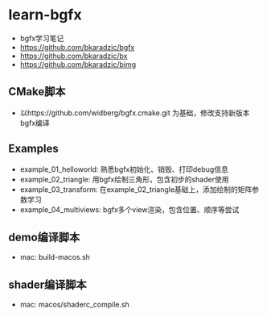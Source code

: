 # learn-bgfx
- bgfx学习笔记
- https://github.com/bkaradzic/bgfx
- https://github.com/bkaradzic/bx
- https://github.com/bkaradzic/bimg

## CMake脚本
- 以https://github.com/widberg/bgfx.cmake.git 为基础，修改支持新版本bgfx编译

## Examples
- example_01_helloworld: 熟悉bgfx初始化、销毁、打印debug信息
- example_02_triangle: 用bgfx绘制三角形，包含初步的shader使用
- example_03_transform: 在example_02_triangle基础上，添加绘制的矩阵参数学习
- example_04_multiviews: bgfx多个view渲染，包含位置、顺序等尝试

## demo编译脚本
- mac: build-macos.sh

## shader编译脚本
- mac: macos/shaderc_compile.sh
